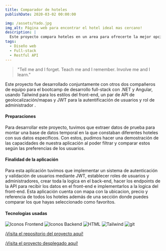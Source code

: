 ```yaml
---
title: Comparador de hoteles
publishDate: 2020-03-02 00:00:00

img: /assets/Yado.jpg
img_alt: Página web para encontrar el hotel ideal mas cercano!
description: |
  Este proyecto compara hoteles en un area para ofrecerte la mejor opción según tus preferencias!
tags:
  - Diseño web
  - Full-stack
  - Restful API
---
```


> "Tell me and I forget. Teach me and I remember. Involve me and I learn."



Este proyecto fue desarrollado conjuntamente con otros dos compañeros de equipo para el bootcamp de desarrollo full-stack con .NET y Angular, usando Tailwind para los estilos del front-end, un par de API de geolocalización/mapas y JWT para la autentificación de usuarios y rol de administrador .

#### Preparaciones
Para desarrollar este proyecto, tuvimos que extraer datos de prueba para montar una base de datos temporal en la que constaban diferentes hoteles con sus datos específicos. Con estos, pudimos hacer una demostración de las capacidades de nuestra aplicación al poder filtrar y comparar estos según las preferencias de los usuarios.

#### Finalidad de la aplicación

Para esta aplicación tuvimos que implementar un sistema de autenticación y validación de usuarios mediante JWT, establecer roles de usuarios y administradores, crear toda la logica en el back-end, hacer los endpoints de la API para recibir los datos en el front-end e implementarlos a la logica del front-end. Esta aplicación cuenta con mapa con la ubicacion, precio y referencia de todos los hoteles además de una sección donde puedes comparar los que hayas seleccionado como favoritos.  

#### Tecnologías usadas

  <img alt="Iconos Frontend" src="https://skillicons.dev/icons?i=angular&theme=light&perline=4"> <img alt="Iconos Backend" src="https://skillicons.dev/icons?i=net&theme=light&perline=4">  <img alt="HTML" src="https://skillicons.dev/icons?i=html&theme=light&perline=4"> <img alt="Tailwind" src="https://skillicons.dev/icons?i=tailwind&theme=light&perline=4">  <img alt="git" src="https://skillicons.dev/icons?i=github&theme=light&perline=4"> 

<a href="https://main.d2cllapvi2wbve.amplifyapp.com/" target="_blank">¡Visita el repositorio del proyecto aquí!</a>

<a href="https://main.d2cllapvi2wbve.amplifyapp.com/" target="_blank">¡Visita el proyecto desplegado aquí!</a>